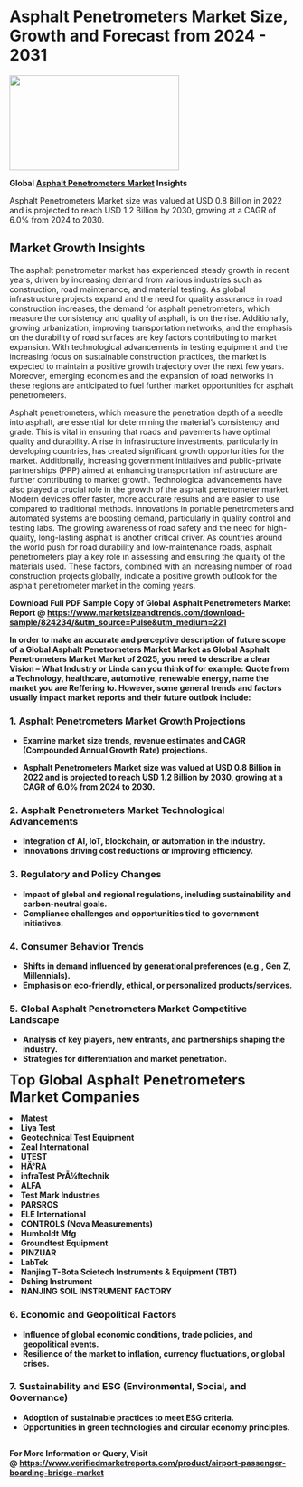 <H1>Asphalt Penetrometers Market Size, Growth and Forecast from 2024 - 2031</H1><img class="aligncenter size-medium wp-image-584254" src="https://thirdeyenews.in/wp-content/uploads/2024/09/Global-Market-Research-300x168.jpeg" alt="" width="300" height="168" /><p><strong>Global&nbsp;<a href="https://www.marketsizeandtrends.com/download-sample/824234/&amp;utm_source=Pulse&amp;utm_medium=221">Asphalt Penetrometers Market</a> Insights</strong></p><p>Asphalt Penetrometers Market size was valued at USD 0.8 Billion in 2022 and is projected to reach USD 1.2 Billion by 2030, growing at a CAGR of 6.0% from 2024 to 2030.</p><p><h2>Market Growth Insights</h2> <p>The asphalt penetrometer market has experienced steady growth in recent years, driven by increasing demand from various industries such as construction, road maintenance, and material testing. As global infrastructure projects expand and the need for quality assurance in road construction increases, the demand for asphalt penetrometers, which measure the consistency and quality of asphalt, is on the rise. Additionally, growing urbanization, improving transportation networks, and the emphasis on the durability of road surfaces are key factors contributing to market expansion. With technological advancements in testing equipment and the increasing focus on sustainable construction practices, the market is expected to maintain a positive growth trajectory over the next few years. Moreover, emerging economies and the expansion of road networks in these regions are anticipated to fuel further market opportunities for asphalt penetrometers.</p> <p><strong></strong></p> <p>Asphalt penetrometers, which measure the penetration depth of a needle into asphalt, are essential for determining the material’s consistency and grade. This is vital in ensuring that roads and pavements have optimal quality and durability. A rise in infrastructure investments, particularly in developing countries, has created significant growth opportunities for the market. Additionally, increasing government initiatives and public-private partnerships (PPP) aimed at enhancing transportation infrastructure are further contributing to market growth. Technological advancements have also played a crucial role in the growth of the asphalt penetrometer market. Modern devices offer faster, more accurate results and are easier to use compared to traditional methods. Innovations in portable penetrometers and automated systems are boosting demand, particularly in quality control and testing labs. The growing awareness of road safety and the need for high-quality, long-lasting asphalt is another critical driver. As countries around the world push for road durability and low-maintenance roads, asphalt penetrometers play a key role in assessing and ensuring the quality of the materials used. These factors, combined with an increasing number of road construction projects globally, indicate a positive growth outlook for the asphalt penetrometer market in the coming years.</p> <p><strong></p><p><span class=""><strong>Download Full PDF Sample Copy of Global Asphalt Penetrometers Market Report</strong> @ <a href="https://www.marketsizeandtrends.com/download-sample/824234/&amp;utm_source=Pulse&amp;utm_medium=221" target="_blank">https://www.marketsizeandtrends.com/download-sample/824234/&amp;utm_source=Pulse&amp;utm_medium=221</a></span></p><p>In order to make an accurate and perceptive description of future scope of a Global&nbsp;Asphalt Penetrometers Market Market as Global&nbsp;Asphalt Penetrometers Market Market of 2025, you need to describe a clear Vision &ndash; What Industry or Linda can you think of for example: Quote from a Technology, healthcare, automotive, renewable energy, name the market you are Reffering to. However, some general trends and factors usually impact market reports and their future outlook include:</p><h3>1.&nbsp;<strong>Asphalt Penetrometers Market Growth Projections</strong></h3><ul><li>Examine market size trends, revenue estimates and CAGR (Compounded Annual Growth Rate) projections.</li><li><p>Asphalt Penetrometers Market size was valued at USD 0.8 Billion in 2022 and is projected to reach USD 1.2 Billion by 2030, growing at a CAGR of 6.0% from 2024 to 2030.</p></li></ul><h3>2.&nbsp;<strong>Asphalt Penetrometers Market Technological Advancements</strong></h3><ul><li>Integration of AI, IoT, blockchain, or automation in the industry.</li><li>Innovations driving cost reductions or improving efficiency.</li></ul><h3>3.&nbsp;<strong>Regulatory and Policy Changes</strong></h3><ul><li>Impact of global and regional regulations, including sustainability and carbon-neutral goals.</li><li>Compliance challenges and opportunities tied to government initiatives.</li></ul><h3>4.&nbsp;<strong>Consumer Behavior Trends</strong></h3><ul><li>Shifts in demand influenced by generational preferences (e.g., Gen Z, Millennials).</li><li>Emphasis on eco-friendly, ethical, or personalized products/services.</li></ul><h3>5.&nbsp;<strong>Global Asphalt Penetrometers Market Competitive Landscape</strong></h3><ul><li>Analysis of key players, new entrants, and partnerships shaping the industry.</li><li>Strategies for differentiation and market penetration.</li></ul><p data-pm-slice="1 1 []"><span style="color: inherit; font-family: inherit; font-size: 25px;">Top Global Asphalt Penetrometers Market Companies</span></p><div class="" data-test-id=""><p><li>Matest</li><li> Liya Test</li><li> Geotechnical Test Equipment</li><li> Zeal International</li><li> UTEST</li><li> HÄ°RA</li><li> infraTest PrÃ¼ftechnik</li><li> ALFA</li><li> Test Mark Industries</li><li> PARSROS</li><li> ELE International</li><li> CONTROLS (Nova Measurements)</li><li> Humboldt Mfg</li><li> Groundtest Equipment</li><li> PINZUAR</li><li> LabTek</li><li> Nanjing T-Bota Scietech Instruments & Equipment (TBT)</li><li> Dshing Instrument</li><li> NANJING SOIL INSTRUMENT FACTORY</li></p></div><h3>6.&nbsp;<strong>Economic and Geopolitical Factors</strong></h3><ul><li>Influence of global economic conditions, trade policies, and geopolitical events.</li><li>Resilience of the market to inflation, currency fluctuations, or global crises.</li></ul><h3>7.&nbsp;<strong>Sustainability and ESG (Environmental, Social, and Governance)</strong></h3><ul><li>Adoption of sustainable practices to meet ESG criteria.</li><li>Opportunities in green technologies and circular economy principles.</li></ul><h2><strong style="font-size: 14px;">For More Information or Query, Visit @&nbsp;</strong><a style="background-color: #ffffff; font-size: 14px;" href="https://www.marketsizeandtrends.com/report/asphalt-penetrometers-market/" target="_blank">https://www.verifiedmarketreports.com/product/airport-passenger-boarding-bridge-market</a></h2>
